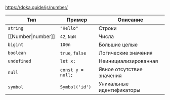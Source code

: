 https://doka.guide/js/number/

| Тип                | Пример            | Описание                  |
| ------------------ | ----------------- | ------------------------- |
| `string`           | `"Hello"`         | Строки                    |
| [[Number\|number]] | `42`, `NaN`       | Числа                     |
| `bigint`           | `100n`            | Большие целые             |
| `boolean`          | `true`, `false`   | Логические значения       |
| `undefined`        | `let x;`          | Неинициализированная      |
| `null`             | `const y = null;` | Явное отсутствие значения |
| `symbol`           | `Symbol('id')`    | Уникальные идентификаторы |

